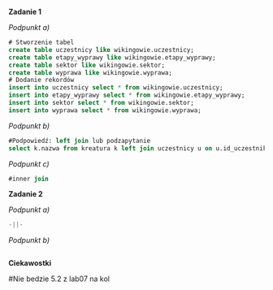 **Zadanie 1**

*Podpunkt a)*
```sql
# Stworzenie tabel
create table uczestnicy like wikingowie.uczestnicy;
create table etapy_wyprawy like wikingowie.etapy_wyprawy;
create table sektor like wikingowie.sektor;
create table wyprawa like wikingowie.wyprawa;
# Dodanie rekordów
insert into uczestnicy select * from wikingowie.uczestnicy;
insert into etapy_wyprawy select * from wikingowie.etapy_wyprawy;
insert into sektor select * from wikingowie.sektor;
insert into wyprawa select * from wikingowie.wyprawa;
```

*Podpunkt b)*
```sql
#Podpowiedź: left join lub podzapytanie
select k.nazwa from kreatura k left join uczestnicy u on u.id_uczestnika=k.idKreatury where id_uczestnika is null
```

*Podpunkt c)*
```sql
#inner join

```

**Zadanie 2**

*Podpunkt a)*
```sql
-||-
```

*Podpunkt b)*
```sql

```

**Ciekawostki**

#Nie bedzie 5.2 z lab07 na kol
